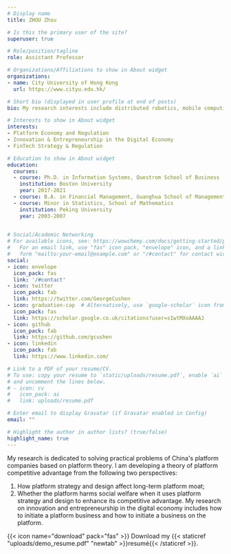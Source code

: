 ```yaml
---
# Display name
title: ZHOU Zhou

# Is this the primary user of the site?
superuser: true

# Role/position/tagline
role: Assistant Professor

# Organizations/Affiliations to show in About widget
organizations:
- name: City University of Hong Kong
  url: https://www.cityu.edu.hk/

# Short bio (displayed in user profile at end of posts)
bio: My research interests include distributed robotics, mobile computing and programmable matter.

# Interests to show in About widget
interests:
- Platform Economy and Regulation
- Innovation & Entrepreneurship in the Digital Economy
- FinTech Strategy & Regulation

# Education to show in About widget
education:
  courses:
  - course: Ph.D. in Information Systems, Questrom School of Business
    institution: Boston University
    year: 2017-2021
  - course: B.A. in Financial Management, Guanghua School of Management
  - course: Minor in Statistics, School of Mathematics
    institution: Peking University
    year: 2003-2007
  

# Social/Academic Networking
# For available icons, see: https://wowchemy.com/docs/getting-started/page-builder/#icons
#   For an email link, use "fas" icon pack, "envelope" icon, and a link in the
#   form "mailto:your-email@example.com" or "/#contact" for contact widget.
social:
- icon: envelope
  icon_pack: fas
  link: '/#contact'
- icon: twitter
  icon_pack: fab
  link: https://twitter.com/GeorgeCushen
- icon: graduation-cap  # Alternatively, use `google-scholar` icon from `ai` icon pack
  icon_pack: fas
  link: https://scholar.google.co.uk/citations?user=sIwtMXoAAAAJ
- icon: github
  icon_pack: fab
  link: https://github.com/gcushen
- icon: linkedin
  icon_pack: fab
  link: https://www.linkedin.com/

# Link to a PDF of your resume/CV.
# To use: copy your resume to `static/uploads/resume.pdf`, enable `ai` icons in `params.toml`, 
# and uncomment the lines below.
# - icon: cv
#   icon_pack: ai
#   link: uploads/resume.pdf

# Enter email to display Gravatar (if Gravatar enabled in Config)
email: ""

# Highlight the author in author lists? (true/false)
highlight_name: true
---
```


My research is dedicated to solving practical problems of China's platform companies based on platform theory. I am developing a theory of platform competitive advantage from the following two perspectives: 

1) How platform strategy and design affect long-term platform moat; 
2) Whether the platform harms social welfare when it uses platform strategy and design to enhance its competitive advantage. My research on innovation and entrepreneurship in the digital economy includes how to initiate a platform business and how to initiate a business on the platform.


{{< icon name="download" pack="fas" >}} Download my {{< staticref "uploads/demo_resume.pdf" "newtab" >}}resumé{{< /staticref >}}.
